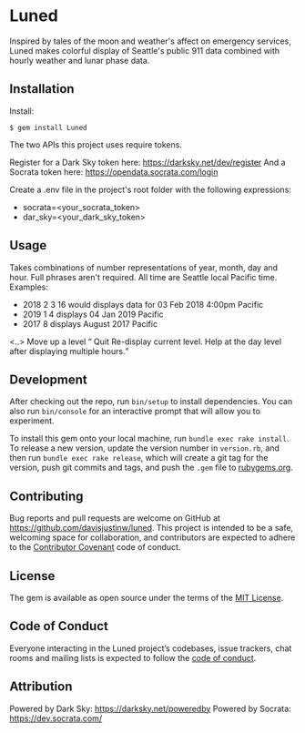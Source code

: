 # Luned

Inspired by tales of the moon and weather's affect on emergency services, Luned makes colorful display of Seattle's public 911 data combined with hourly weather and lunar phase data.

## Installation
Install:

    $ gem install Luned

The two APIs this project uses require tokens.

Register for a Dark Sky token here: https://darksky.net/dev/register
And a Socrata token here: https://opendata.socrata.com/login

Create a .env file in the project's root folder with the following expressions:

  * socrata=<your_socrata_token>
  * dar_sky=<your_dark_sky_token>

## Usage

Takes combinations of number representations of year, month, day and hour. Full phrases aren't required. All time are Seattle local Pacific time. Examples:

  * 2018 2 3 16 <enter> would displays data for 03 Feb 2018 4:00pm Pacific
  * 2019 1 4 <enter> displays 04 Jan 2019 Pacific
  * 2017 8 <enter> displays August 2017 Pacific

  <..> Move up a level
  <q> Quit
  <enter> Re-display current level.  Help at the day level after displaying multiple hours.

## Development

After checking out the repo, run `bin/setup` to install dependencies. You can also run `bin/console` for an interactive prompt that will allow you to experiment.

To install this gem onto your local machine, run `bundle exec rake install`. To release a new version, update the version number in `version.rb`, and then run `bundle exec rake release`, which will create a git tag for the version, push git commits and tags, and push the `.gem` file to [rubygems.org](https://rubygems.org).

## Contributing

Bug reports and pull requests are welcome on GitHub at https://github.com/davisjustinw/luned. This project is intended to be a safe, welcoming space for collaboration, and contributors are expected to adhere to the [Contributor Covenant](http://contributor-covenant.org) code of conduct.

## License

The gem is available as open source under the terms of the [MIT License](https://opensource.org/licenses/MIT).

## Code of Conduct

Everyone interacting in the Luned project’s codebases, issue trackers, chat rooms and mailing lists is expected to follow the [code of conduct](https://github.com/davisjustinw/luned/blob/master/CODE_OF_CONDUCT.md).

## Attribution

Powered by Dark Sky: https://darksky.net/poweredby
Powered by Socrata: https://dev.socrata.com/
